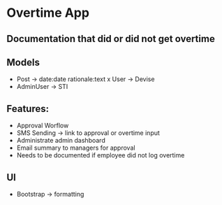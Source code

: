 # Overtime App

## Documentation that did or did not get overtime

## Models

- Post -> date:date rationale:text
  x User -> Devise
- AdminUser -> STI

## Features:

- Approval Worflow
- SMS Sending -> link to approval or overtime input
- Administrate admin dashboard
- Email summary to managers for approval
- Needs to be documented if employee did not log overtime

## UI

- Bootstrap -> formatting
